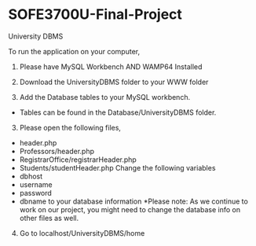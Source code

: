 # SOFE3700U-Final-Project
University DBMS

To run the application on your computer,

1. Please have MySQL Workbench AND WAMP64 Installed

2. Download the UniversityDBMS folder to your WWW folder

3. Add the Database tables to your MySQL workbench.
  - Tables can be found in the Database/UniversityDBMS folder.

3. Please open the following files,
  - header.php
  - Professors/header.php
  - RegistrarOffice/registrarHeader.php
  - Students/studentHeader.php
 Change the following variables 
  - dbhost
  - username
  - password
  - dbname
 to your database information
 *Please note: As we continue to work on our project, you might need to change the database info on other files as well.
 
 4. Go to localhost/UniversityDBMS/home
 

